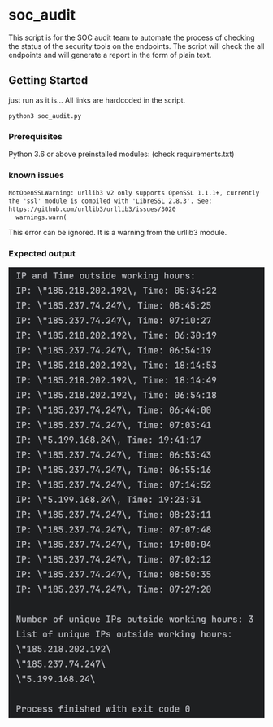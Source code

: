 # soc_audit

This script is for the SOC audit team to automate the process of checking the status of the security tools on the endpoints.
The script will check the all endpoints and will generate a report in the form of plain text. 

## Getting Started
just run as it is... All links are hardcoded in the script.
```shell
python3 soc_audit.py
```

### Prerequisites
Python 3.6 or above 
preinstalled modules: (check requirements.txt)

### known issues
```text 
NotOpenSSLWarning: urllib3 v2 only supports OpenSSL 1.1.1+, currently the 'ssl' module is compiled with 'LibreSSL 2.8.3'. See: https://github.com/urllib3/urllib3/issues/3020
  warnings.warn(
 ```
This error can be ignored. It is a warning from the urllib3 module.

### Expected output
![img.png](img.png)

